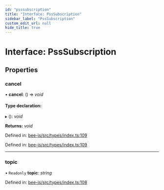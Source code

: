 ```yaml
---
id: "psssubscription"
title: "Interface: PssSubscription"
sidebar_label: "PssSubscription"
custom_edit_url: null
hide_title: true
---
```


# Interface: PssSubscription

## Properties

### cancel

• **cancel**: () =\> *void*

#### Type declaration:

▸ (): *void*

**Returns:** *void*

Defined in: [bee-js/src/types/index.ts:109](https://github.com/ethersphere/bee-js/blob/0ac3a7d/src/types/index.ts#L109)

Defined in: [bee-js/src/types/index.ts:109](https://github.com/ethersphere/bee-js/blob/0ac3a7d/src/types/index.ts#L109)

___

### topic

• `Readonly` **topic**: *string*

Defined in: [bee-js/src/types/index.ts:108](https://github.com/ethersphere/bee-js/blob/0ac3a7d/src/types/index.ts#L108)
